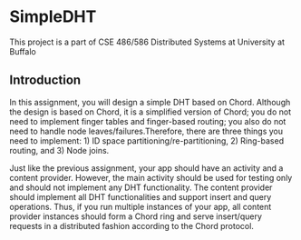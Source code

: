 # SimpleDHT
This project is a part of CSE 486/586 Distributed Systems at University at Buffalo 

## Introduction

In this assignment, you will design a simple DHT based on Chord. Although the design is based on Chord, it is a simplified version of Chord; you do not need to implement finger tables and finger-based routing; you also do not need to handle node leaves/failures.Therefore, there are three things you need to implement: 1) ID space partitioning/re-partitioning, 2) Ring-based routing, and 3) Node joins.

Just like the previous assignment, your app should have an activity and a content provider. However, the main activity should be used for testing only and should not implement any DHT functionality. The content provider should implement all DHT functionalities and support insert and query operations. Thus, if you run multiple instances of your app, all content provider instances should form a Chord ring and serve insert/query requests in a distributed fashion according to the Chord protocol.

